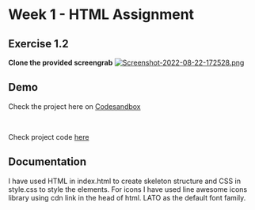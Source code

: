 
# Week 1 - HTML Assignment

## Exercise 1.2
**Clone the provided screengrab**
[![Screenshot-2022-08-22-172528.png](https://i.postimg.cc/Jntcfn0N/Screenshot-2022-08-22-172528.png)](https://postimg.cc/Fd5Lchjz)

## Demo

Check the project here on
[Codesandbox](https://ccjz39.csb.app/)

</br>

Check project code [here](https://codesandbox.io/s/sweet-voice-ccjz39?file=/index.html)


## Documentation

<p>
I have used HTML in index.html to create skeleton structure and CSS in style.css to style the elements.
For icons I have used line awesome icons library using cdn link in the head of html.
LATO as the default font family.
</p>



